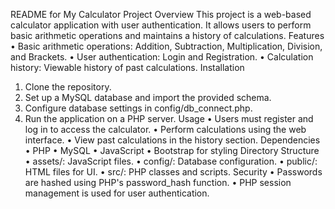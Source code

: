 README for My Calculator Project
Overview
This project is a web-based calculator application with user authentication. It allows users to perform basic arithmetic operations and maintains a history of calculations.
Features
•	Basic arithmetic operations: Addition, Subtraction, Multiplication, Division, and Brackets.
•	User authentication: Login and Registration.
•	Calculation history: Viewable history of past calculations.
Installation
1.	Clone the repository.
2.	Set up a MySQL database and import the provided schema.
3.	Configure database settings in config/db_connect.php.
4.	Run the application on a PHP server.
Usage
•	Users must register and log in to access the calculator.
•	Perform calculations using the web interface.
•	View past calculations in the history section.
Dependencies
•	PHP
•	MySQL
•	JavaScript
•	Bootstrap for styling
Directory Structure
•	assets/: JavaScript files.
•	config/: Database configuration.
•	public/: HTML files for UI.
•	src/: PHP classes and scripts.
Security
•	Passwords are hashed using PHP's password_hash function.
•	PHP session management is used for user authentication.

